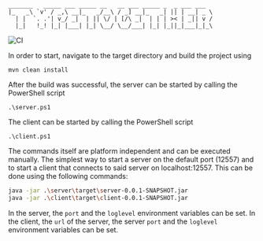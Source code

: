 ```
_______   _____ ___ _____ __   __ ___ _____ _  _ ___ ___  
|_   _\ `v' / _,\ __|_   _/__\ / _] __|_   _| || | __| _ \ 
  | |  `. .'| v_/ _|  | || \/ | [/\ _|  | | | >< | _|| v / 
  |_|   !_! |_| |___| |_| \__/ \__/___| |_| |_||_|___|_|_\ 
```
![CI](https://github.com/SoftwarearchitekturTeam/TypeTogether/actions/workflows/ci.yml/badge.svg)

In order to start, navigate to the target directory and build the project using
```
mvn clean install
```

After the build was successful, the server can be started by calling the PowerShell script
```
.\server.ps1
```

The client can be started by calling the PowerShell script
```
.\client.ps1
```

The commands itself are platform independent and can be executed manually. The simplest way to start a server on the default port (12557) and to start a client that connects to said server on localhost:12557. This can be done using the following commands:
```sh
java -jar .\server\target\server-0.0.1-SNAPSHOT.jar
java -jar .\client\target\client-0.0.1-SNAPSHOT.jar
```

In the server, the `port` and the `loglevel` environment variables can be set.
In the client, the `url` of the server, the server `port` and the `loglevel` environment variables can be set.
